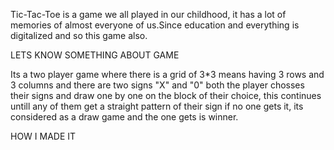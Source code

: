 Tic-Tac-Toe is a game we all played in our childhood, it has a lot of memories of almost everyone of us.Since education and everything is digitalized and so this game also.

LETS KNOW SOMETHING ABOUT GAME 

Its a two player game where there is a grid of 3*3 means having 3 rows and 3 columns and there are two signs "X" and "0" both the player chosses their signs and draw one by one on the block of their choice, this continues untill any of them get a straight pattern of their sign if no one gets it, its considered as a draw game and the one gets is winner.
 
HOW I MADE IT

